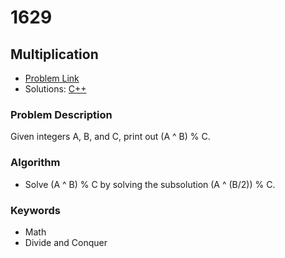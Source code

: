# 1629
## Multiplication

- [Problem Link](https://www.acmicpc.net/problem/1629)
- Solutions: [C++](./1629.cpp)

### Problem Description
Given integers A, B, and C, print out (A ^ B) % C.

### Algorithm
- Solve (A ^ B) % C by solving the subsolution (A ^ (B/2)) % C. 

### Keywords
- Math
- Divide and Conquer
